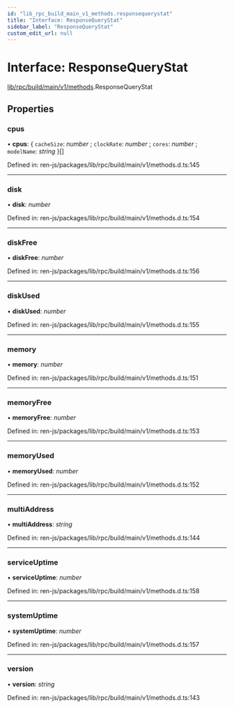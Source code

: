 ```yaml
---
id: "lib_rpc_build_main_v1_methods.responsequerystat"
title: "Interface: ResponseQueryStat"
sidebar_label: "ResponseQueryStat"
custom_edit_url: null
---
```


# Interface: ResponseQueryStat

[lib/rpc/build/main/v1/methods](../modules/lib_rpc_build_main_v1_methods.md).ResponseQueryStat

## Properties

### cpus

• **cpus**: { `cacheSize`: *number* ; `clockRate`: *number* ; `cores`: *number* ; `modelName`: *string*  }[]

Defined in: ren-js/packages/lib/rpc/build/main/v1/methods.d.ts:145

___

### disk

• **disk**: *number*

Defined in: ren-js/packages/lib/rpc/build/main/v1/methods.d.ts:154

___

### diskFree

• **diskFree**: *number*

Defined in: ren-js/packages/lib/rpc/build/main/v1/methods.d.ts:156

___

### diskUsed

• **diskUsed**: *number*

Defined in: ren-js/packages/lib/rpc/build/main/v1/methods.d.ts:155

___

### memory

• **memory**: *number*

Defined in: ren-js/packages/lib/rpc/build/main/v1/methods.d.ts:151

___

### memoryFree

• **memoryFree**: *number*

Defined in: ren-js/packages/lib/rpc/build/main/v1/methods.d.ts:153

___

### memoryUsed

• **memoryUsed**: *number*

Defined in: ren-js/packages/lib/rpc/build/main/v1/methods.d.ts:152

___

### multiAddress

• **multiAddress**: *string*

Defined in: ren-js/packages/lib/rpc/build/main/v1/methods.d.ts:144

___

### serviceUptime

• **serviceUptime**: *number*

Defined in: ren-js/packages/lib/rpc/build/main/v1/methods.d.ts:158

___

### systemUptime

• **systemUptime**: *number*

Defined in: ren-js/packages/lib/rpc/build/main/v1/methods.d.ts:157

___

### version

• **version**: *string*

Defined in: ren-js/packages/lib/rpc/build/main/v1/methods.d.ts:143
